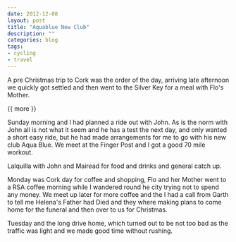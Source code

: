 ```yaml
---
date: 2012-12-08
layout: post
title: "Aquablue New Club"
description: ""
categories: blog 
tags: 
- cycling 
- travel
---
```


<!--start excerpt--> 
A pre Christmas trip to Cork was the order of the day, arriving late afternoon we quickly got settled and then went to the Silver Key for a meal with Flo's Mother.

{{ more }} 

Sunday morning and I had planned a ride out with John. As is the norm with John all is not what it seem and he has a test the next day, and only wanted a short easy ride, but he had made arrangements for me to go with his new club Aqua Blue. We meet at the Finger Post and I got a good 70 mile workout.

Lalquilla with John and Mairead for food and drinks and general catch up.

Monday was Cork day for coffee and shopping, Flo and her Mother went to a RSA coffee morning while I wandered round he city trying not to spend any money. We meet up later for more coffee and the I had a call from Garth to tell me Helena's Father had Died and they where making plans to come home for the funeral and then over to us for Christmas.

Tuesday and the long drive home, which turned out to be not too bad as the traffic was light and we made good time without rushing.
